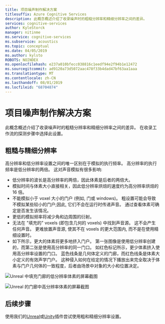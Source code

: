 ```yaml
---
title: 项目噪声制作解决方案
titlesuffix: Azure Cognitive Services
description: 此概念概述介绍了收录噪声时的粗糙分辨率和精细分辨率之间的差异。
services: cognitive-services
author: KyleStorck
manager: nitinme
ms.service: cognitive-services
ms.subservice: acoustics
ms.topic: conceptual
ms.date: 04/05/2019
ms.author: kylsto
ROBOTS: NOINDEX
ms.openlocfilehash: e237a010bfecc038816c1eedf94e2f94b1e12472
ms.sourcegitcommit: ad9120a73d5072aac478f33b4dad47bf63aa1aaa
ms.translationtype: MT
ms.contentlocale: zh-CN
ms.lasthandoff: 08/01/2019
ms.locfileid: "68704874"
---
```

# <a name="project-acoustics-bake-resolution"></a>项目噪声制作解决方案
此概念概述介绍了收录噪声时的粗糙分辨率和精细分辨率之间的差异。 在收录工作流的探测步骤中选择此设置。

## <a name="Coarse-vs-Fine-Resolution"></a>粗糙与精细分辨率

高分辨率和低分辨率设置之间的唯一区别在于模拟的执行频率。 高分辨率的执行频率是低分辨率的两倍。 这对声音模拟有很多影响:

* 低分辨率的波长是高分辨率的两倍，因此体素是后者的两倍大。
* 模拟时间与体素大小直接相关，因此低分辨率烘焙的速度约为高分辨率烘焙的 16 倍。
* 不能模拟小于 voxel 大小的门户 (例如, 门或 windows)。 粗设置可能会导致不模拟某些较小的门户;因此, 它们不会在运行时传递声音。 通过查看体素可确定是否发生该情况。
* 更低的模拟频率将减少角和边周围的衍射。
* 无法在 "填充的" voxels (即包含几何的 voxels) 中找到声音源。 这不会产生任何声音。 更难放置声音源, 使其不在 voxels 的更大范围内, 而不是在使用精细设置时。
* 如下所示，更大的体素将更多地挤入门户。 第一张图像是使用低分辨率创建的，而第二张是使用高分辨率的同一门口。 如红色标记所示，更少体素挤入使用高分辨率设置的门口。 蓝色线条是几何体定义的门廊，而红色线条是体素大小定义的有效声学门户。 这种侵入如何在给定的情况下播放出来完全取决于体素与门户几何体的一致程度，后者由场景中对象的大小和位置决定。

![Unreal 中填充门廊的低分辨率体素的屏幕截图](media/unreal-coarse-bake.png)

![Unreal 的门廊中高分辨率体素的屏幕截图](media/unreal-fine-bake.png)

## <a name="next-steps"></a>后续步骤

使用我们的[Unreal](unreal-baking.md)或[Unity](unity-baking.md)插件尝试使用粗和精细分辨率设置。
